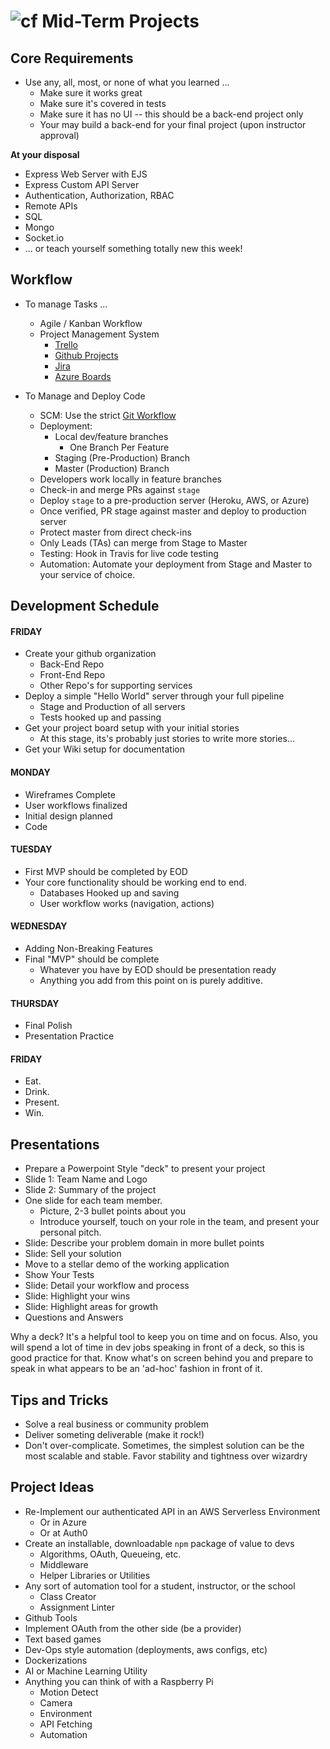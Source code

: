 ![cf](http://i.imgur.com/7v5ASc8.png) Mid-Term Projects
=======================================================

## Core Requirements

* Use any, all, most, or none of what you learned ... 
    * Make sure it works great
    * Make sure it's covered in tests
    * Make sure it has no UI -- this should be a back-end project only
    * Your may build a back-end for your final project (upon instructor approval)

**At your disposal**

* Express Web Server with EJS
* Express Custom API Server
* Authentication, Authorization, RBAC
* Remote APIs
* SQL
* Mongo
* Socket.io
* ... or teach yourself something totally new this week!
 


## Workflow

* To manage Tasks ...
  * Agile / Kanban Workflow
  * Project Management System
    * [Trello](https://trello.com/b/2GAur1IN/open-shelf-a-book-wiki?menu=filter&filter=label:Lab%2014)
    * [Github Projects](https://help.github.com/articles/about-project-boards/)
    * [Jira](https://www.atlassian.com/software/jira)
    * [Azure Boards](https://azure.microsoft.com/en-us/services/devops/boards/)
    
* To Manage and Deploy Code
  * SCM: Use the strict [Git Workflow](https://www.atlassian.com/git/tutorials/comparing-workflows/gitflow-workflow)
  * Deployment: 
    * Local dev/feature branches
      * One Branch Per Feature
    * Staging (Pre-Production) Branch
    * Master (Production) Branch
  * Developers work locally in feature branches
  * Check-in and merge PRs against `stage` 
  * Deploy `stage` to a pre-production server (Heroku, AWS, or Azure)
  * Once verified, PR stage against master and deploy to production server
  * Protect master from direct check-ins
  * Only Leads (TAs) can merge from Stage to Master
  * Testing: Hook in Travis for live code testing
  * Automation: Automate your deployment from Stage and Master to your service of choice.

## Development Schedule

#### FRIDAY
  * Create your github organization
    * Back-End Repo
    * Front-End Repo
    * Other Repo's for supporting services
  * Deploy a simple "Hello World" server through your full pipeline
    * Stage and Production of all servers
    * Tests hooked up and passing
  * Get your project board setup with your initial stories
    * At this stage, its's probably just stories to write more stories...
  * Get your Wiki setup for documentation
  
#### MONDAY
  * Wireframes Complete
  * User workflows finalized
  * Initial design planned
  * Code
  
#### TUESDAY
  * First MVP should be completed by EOD
  * Your core functionality should be working end to end.
    * Databases Hooked up and saving
    * User workflow works (navigation, actions)
    
#### WEDNESDAY
  * Adding Non-Breaking Features 
  * Final "MVP" should be complete
    * Whatever you have by EOD should be presentation ready
    * Anything you add from this point on is purely additive.
  
#### THURSDAY
  * Final Polish
  * Presentation Practice
  
#### FRIDAY
  * Eat.
  * Drink.
  * Present.
  * Win.
  
## Presentations

* Prepare a Powerpoint Style "deck" to present your project
* Slide 1: Team Name and Logo
* Slide 2: Summary of the project
* One slide for each team member. 
  * Picture, 2-3 bullet points about you
  * Introduce yourself, touch on your role in the team, and present your personal pitch.
* Slide: Describe your problem domain in more bullet points
* Slide: Sell your solution
* Move to a stellar demo of the working application
* Show Your Tests
* Slide: Detail your workflow and process
* Slide: Highlight your wins
* Slide: Highlight areas for growth
* Questions and Answers

Why a deck? It's a helpful tool to keep you on time and on focus. Also, you will spend a lot of time in dev jobs speaking in front of a deck, so this is good practice for that. Know what's on screen behind you and prepare to speak in what appears to be an 'ad-hoc' fashion in front of it.

## Tips and Tricks 

* Solve a real business or community problem
* Deliver someting deliverable (make it rock!)
* Don't over-complicate. Sometimes, the simplest solution can be the most scalable and stable. Favor stability and tightness over wizardry

## Project Ideas
* Re-Implement our authenticated API in an AWS Serverless Environment
  * Or in Azure
  * Or at Auth0
* Create an installable, downloadable `npm` package of value to devs
  * Algorithms, OAuth, Queueing, etc.
  * Middleware
  * Helper Libraries or Utilities
* Any sort of automation tool for a student, instructor, or the school
  * Class Creator
  * Assignment Linter
* Github Tools
* Implement OAuth from the other side (be a provider)
* Text based games
* Dev-Ops style automation (deployments, aws configs, etc)
* Dockerizations
* AI or Machine Learning Utility
* Anything you can think of with a Raspberry Pi
  * Motion Detect
  * Camera
  * Environment
  * API Fetching
  * Automation
